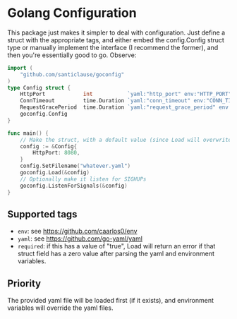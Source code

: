 Golang Configuration
====================

This package just makes it simpler to deal with configuration. Just define
a struct with the appropriate tags, and either embed the config.Config struct
type or manually implement the interface (I recommend the former), and then
you're essentially good to go. Observe:

```go
import (
    "github.com/santiclause/goconfig"
)
type Config struct {
	HttpPort            int           `yaml:"http_port" env:"HTTP_PORT"`
	ConnTimeout         time.Duration `yaml:"conn_timeout" env:"CONN_TIMEOUT" required:"true"`
	RequestGracePeriod  time.Duration `yaml:"request_grace_period" env:"REQUEST_GRACE_PERIOD"`
	goconfig.Config
}

func main() {
    // Make the struct, with a default value (since Load will overwrite it)
    config := &Config{
        HttpPort: 8080,
    }
    config.SetFilename("whatever.yaml")
    goconfig.Load(&config)
    // Optionally make it listen for SIGHUPs
    goconfig.ListenForSignals(&config)
}
```


Supported tags
--------------

* `env`: see https://github.com/caarlos0/env
* `yaml`: see https://github.com/go-yaml/yaml
* `required`: if this has a value of "true", Load will return an error if that
struct field has a zero value after parsing the yaml and environment variables.


Priority
--------

The provided yaml file will be loaded first (if it exists), and environment
variables will override the yaml files.
